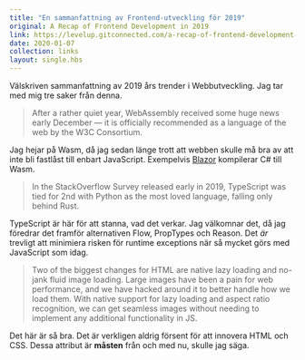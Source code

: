 ```yaml
---
title: "En sammanfattning av Frontend-utveckling för 2019"
original: A Recap of Frontend Development in 2019
link: https://levelup.gitconnected.com/a-recap-of-frontend-development-in-2019-1e7d07966d6c
date: 2020-01-07
collection: links
layout: single.hbs
---
```


Välskriven sammanfattning av 2019 års trender i Webbutveckling. Jag tar med mig tre saker från denna.

> After a rather quiet year, WebAssembly received some huge news early December — it is officially recommended as a language of the web by the W3C Consortium. 

Jag hejar på Wasm, då jag sedan länge trott att webben skulle må bra av att inte bli fastlåst till enbart JavaScript. Exempelvis [Blazor](https://docs.microsoft.com/en-us/aspnet/core/blazor/?view=aspnetcore-3.1) kompilerar C# till Wasm.

> In the StackOverflow Survey released early in 2019, TypeScript was tied for 2nd with Python as the most loved language, falling only behind Rust. 

TypeScript är här för att stanna, vad det verkar. Jag välkomnar det, då jag föredrar det framför alternativen Flow, PropTypes och Reason. Det _är_ trevligt att minimiera risken för runtime exceptions när så mycket görs med JavaScript som idag.

> Two of the biggest changes for HTML are native lazy loading and no-jank fluid image loading. Large images have been a pain for web performance, and we have hacked around it to better handle how we load them. With native support for lazy loading and aspect ratio recognition, we can get seamless images without needing to implement any additional functionality in JS.

Det här är så bra. Det är verkligen aldrig försent för att innovera HTML och CSS. Dessa attribut är **måsten** från och med nu, skulle jag säga.